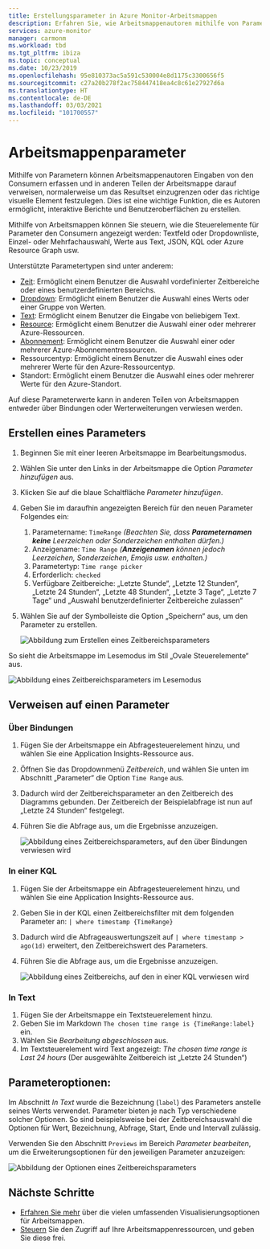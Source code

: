```yaml
---
title: Erstellungsparameter in Azure Monitor-Arbeitsmappen
description: Erfahren Sie, wie Arbeitsmappenautoren mithilfe von Parametern Eingaben von den Consumern erfassen und in anderen Teilen der Arbeitsmappe darauf verweisen können.
services: azure-monitor
manager: carmonm
ms.workload: tbd
ms.tgt_pltfrm: ibiza
ms.topic: conceptual
ms.date: 10/23/2019
ms.openlocfilehash: 95e810373ac5a591c530004e8d1175c3300656f5
ms.sourcegitcommit: c27a20b278f2ac758447418ea4c8c61e27927d6a
ms.translationtype: HT
ms.contentlocale: de-DE
ms.lasthandoff: 03/03/2021
ms.locfileid: "101700557"
---
```

# <a name="workbook-parameters"></a>Arbeitsmappenparameter

Mithilfe von Parametern können Arbeitsmappenautoren Eingaben von den Consumern erfassen und in anderen Teilen der Arbeitsmappe darauf verweisen, normalerweise um das Resultset einzugrenzen oder das richtige visuelle Element festzulegen. Dies ist eine wichtige Funktion, die es Autoren ermöglicht, interaktive Berichte und Benutzeroberflächen zu erstellen. 

Mithilfe von Arbeitsmappen können Sie steuern, wie die Steuerelemente für Parameter den Consumern angezeigt werden: Textfeld oder Dropdownliste, Einzel- oder Mehrfachauswahl, Werte aus Text, JSON, KQL oder Azure Resource Graph usw.  

Unterstützte Parametertypen sind unter anderem:
* [Zeit](workbooks-time.md): Ermöglicht einem Benutzer die Auswahl vordefinierter Zeitbereiche oder eines benutzerdefinierten Bereichs.
* [Dropdown](workbooks-dropdowns.md): Ermöglicht einem Benutzer die Auswahl eines Werts oder einer Gruppe von Werten.
* [Text](workbooks-text.md): Ermöglicht einem Benutzer die Eingabe von beliebigem Text.
* [Resource](workbooks-resources.md): Ermöglicht einem Benutzer die Auswahl einer oder mehrerer Azure-Ressourcen.
* [Abonnement](workbooks-resources.md): Ermöglicht einem Benutzer die Auswahl einer oder mehrerer Azure-Abonnementressourcen.
* Ressourcentyp: Ermöglicht einem Benutzer die Auswahl eines oder mehrerer Werte für den Azure-Ressourcentyp.
* Standort: Ermöglicht einem Benutzer die Auswahl eines oder mehrerer Werte für den Azure-Standort.

Auf diese Parameterwerte kann in anderen Teilen von Arbeitsmappen entweder über Bindungen oder Werterweiterungen verwiesen werden.

## <a name="creating-a-parameter"></a>Erstellen eines Parameters
1. Beginnen Sie mit einer leeren Arbeitsmappe im Bearbeitungsmodus.
2. Wählen Sie unter den Links in der Arbeitsmappe die Option _Parameter hinzufügen_ aus.
3. Klicken Sie auf die blaue Schaltfläche _Parameter hinzufügen_.
4. Geben Sie im daraufhin angezeigten Bereich für den neuen Parameter Folgendes ein:
    1. Parametername: `TimeRange` *(Beachten Sie, dass __Parameternamen__ **keine** Leerzeichen oder Sonderzeichen enthalten dürfen.)*
    2. Anzeigename: `Time Range` *(__Anzeigenamen__ können jedoch Leerzeichen, Sonderzeichen, Emojis usw. enthalten.)*
    2. Parametertyp: `Time range picker`
    3. Erforderlich: `checked`
    4. Verfügbare Zeitbereiche: „Letzte Stunde“, „Letzte 12 Stunden“, „Letzte 24 Stunden“, „Letzte 48 Stunden“, „Letzte 3 Tage“, „Letzte 7 Tage“ und „Auswahl benutzerdefinierter Zeitbereiche zulassen“
5. Wählen Sie auf der Symbolleiste die Option „Speichern“ aus, um den Parameter zu erstellen.

   ![Abbildung zum Erstellen eines Zeitbereichsparameters](./media/workbooks-parameters/time-settings.png)

So sieht die Arbeitsmappe im Lesemodus im Stil „Ovale Steuerelemente“ aus.

   ![Abbildung eines Zeitbereichsparameters im Lesemodus](./media/workbooks-parameters/parameters-time.png)

## <a name="referencing-a-parameter"></a>Verweisen auf einen Parameter
### <a name="via-bindings"></a>Über Bindungen
1. Fügen Sie der Arbeitsmappe ein Abfragesteuerelement hinzu, und wählen Sie eine Application Insights-Ressource aus.
2. Öffnen Sie das Dropdownmenü _Zeitbereich_, und wählen Sie unten im Abschnitt „Parameter“ die Option `Time Range` aus.
3. Dadurch wird der Zeitbereichsparameter an den Zeitbereich des Diagramms gebunden. Der Zeitbereich der Beispielabfrage ist nun auf „Letzte 24 Stunden“ festgelegt.
4. Führen Sie die Abfrage aus, um die Ergebnisse anzuzeigen.

    ![Abbildung eines Zeitbereichsparameters, auf den über Bindungen verwiesen wird](./media/workbooks-parameters/time-binding.png)

### <a name="in-kql"></a>In einer KQL
1. Fügen Sie der Arbeitsmappe ein Abfragesteuerelement hinzu, und wählen Sie eine Application Insights-Ressource aus.
2. Geben Sie in der KQL einen Zeitbereichsfilter mit dem folgenden Parameter an: `| where timestamp {TimeRange}`
3. Dadurch wird die Abfrageauswertungszeit auf `| where timestamp > ago(1d)` erweitert, den Zeitbereichswert des Parameters.
4. Führen Sie die Abfrage aus, um die Ergebnisse anzuzeigen.

    ![Abbildung eines Zeitbereichs, auf den in einer KQL verwiesen wird](./media/workbooks-parameters/time-in-code.png)

### <a name="in-text"></a>In Text 
1. Fügen Sie der Arbeitsmappe ein Textsteuerelement hinzu.
2. Geben Sie im Markdown `The chosen time range is {TimeRange:label}` ein.
3. Wählen Sie _Bearbeitung abgeschlossen_ aus.
4. Im Textsteuerelement wird Text angezeigt: _The chosen time range is Last 24 hours_ (Der ausgewählte Zeitbereich ist „Letzte 24 Stunden“)

## <a name="parameter-options"></a>Parameteroptionen:
Im Abschnitt _In Text_ wurde die Bezeichnung (`label`) des Parameters anstelle seines Werts verwendet. Parameter bieten je nach Typ verschiedene solcher Optionen. So sind beispielsweise bei der Zeitbereichsauswahl die Optionen für Wert, Bezeichnung, Abfrage, Start, Ende und Intervall zulässig.

Verwenden Sie den Abschnitt `Previews` im Bereich _Parameter bearbeiten_, um die Erweiterungsoptionen für den jeweiligen Parameter anzuzeigen:

![Abbildung der Optionen eines Zeitbereichsparameters](./media/workbooks-parameters/time-previews.png)

## <a name="next-steps"></a>Nächste Schritte

* [Erfahren Sie mehr](./workbooks-overview.md#visualizations) über die vielen umfassenden Visualisierungsoptionen für Arbeitsmappen.
* [Steuern](./workbooks-access-control.md) Sie den Zugriff auf Ihre Arbeitsmappenressourcen, und geben Sie diese frei.